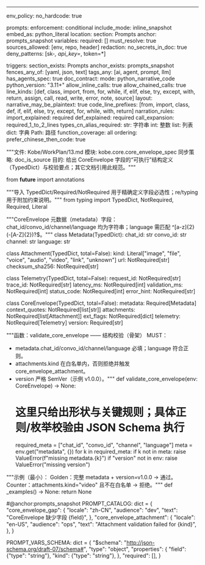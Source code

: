 ---

env_policy:
  no_hardcode: true

prompts:
  enforcement: conditional
  include_mode: inline_snapshot
  embed_as: python_literal
  location:
    section: Prompts
    anchor: prompts_snapshot
  variables:
    required: []
    must_resolve: true
    sources_allowed: [env, repo, header]
  redaction:
    no_secrets_in_doc: true
    deny_patterns: [sk-*, api_key=*, token=*]

  triggers:
    section_exists: Prompts
    anchor_exists: prompts_snapshot
    fences_any_of: [yaml, json, text]
    tags_any: [ai, agent, prompt, llm]
    has_agents_spec: true
doc_contract:
  mode: python_narrative_code
  python_version: "3.11+"
  allow_inline_calls: true
  allow_chained_calls: true
  line_kinds: [def, class, import, from, for, while, if, elif, else, try, except, with, return, assign, call, read, write, error, note, source]
  layout:
    narrative_may_be_plaintext: true
    code_line_prefixes: [from, import, class, def, if, elif, else, try, except, for, while, with, return]
  narration_rules:
    import_explained: required
    def_explained: required
    call_expansion: required_1_to_2_lines
    types_cn_alias_required:
      str: 字符串
      int: 整数
      list: 列表
      dict: 字典
      Path: 路径
    function_coverage: all
  ordering:
    prefer_chinese_then_code: true

"""文件: Kobe/WorkPlan/13.md
模块: kobe.core.core_envelope_spec
同步策略: doc_is_source
目的: 给出 CoreEnvelope 字段的“可执行”结构定义（TypedDict）与校验要点；其它文档引用此规范。"""

from __future__ import annotations

"""导入 TypedDict/Required/NotRequired 用于精确定义字段必选性；re/typing 用于附加约束说明。"""
from typing import TypedDict, NotRequired, Required, Literal

"""CoreEnvelope 元数据（metadata）字段：
chat_id/convo_id/channel/language 均为字符串；language 需匹配 ^[a-z]{2}(-[A-Z]{2})?$。"""
class Metadata(TypedDict):
    chat_id: str
    convo_id: str
    channel: str
    language: str

class Attachment(TypedDict, total=False):
    kind: Literal["image", "file", "voice", "audio", "video", "link", "unknown"]
    url: NotRequired[str]
    checksum_sha256: NotRequired[str]

class Telemetry(TypedDict, total=False):
    request_id: NotRequired[str]
    trace_id: NotRequired[str]
    latency_ms: NotRequired[int]
    validation_ms: NotRequired[int]
    status_code: NotRequired[int]
    error_hint: NotRequired[str]

class CoreEnvelope(TypedDict, total=False):
    metadata: Required[Metadata]
    context_quotes: NotRequired[list[str]]
    attachments: NotRequired[list[Attachment]]
    ext_flags: NotRequired[dict]
    telemetry: NotRequired[Telemetry]
    version: Required[str]

"""函数：validate_core_envelope —— 结构校验（骨架）
MUST：
  - metadata.chat_id/convo_id/channel/language 必填；language 符合正则。
  - attachments.kind 在白名单内，否则拒绝并触发 core_envelope_attachment。
  - version 严格 SemVer（示例 v1.0.0）。"""
def validate_core_envelope(env: CoreEnvelope) -> None:
    # 这里只给出形状与关键规则；具体正则/枚举校验由 JSON Schema 执行
    required_meta = ["chat_id", "convo_id", "channel", "language"]
    meta = env.get("metadata", {})
    for k in required_meta:
        if k not in meta:
            raise ValueError(f"missing metadata.{k}")
    if "version" not in env:
        raise ValueError("missing version")

"""示例（最小）：
Golden：完整 metadata + version=v1.0.0 -> 通过。
Counter：attachments.kind="video" 且不在白名单 -> 拒绝。"""
def _examples() -> None:
    return None

#@anchor:prompts_snapshot
PROMPT_CATALOG: dict = {
    "core_envelope_gap": {
        "locale": "zh-CN",
        "audience": "dev",
        "text": "CoreEnvelope 缺少字段 {field}",
    },
    "core_envelope_attachment": {
        "locale": "en-US",
        "audience": "ops",
        "text": "Attachment validation failed for {kind}",
    },
}

PROMPT_VARS_SCHEMA: dict = {
    "$schema": "http://json-schema.org/draft-07/schema#",
    "type": "object",
    "properties": {
        "field": {"type": "string"},
        "kind": {"type": "string"},
    },
    "required": [],
}

